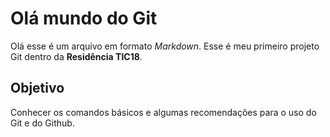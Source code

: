 # Olá mundo do Git
Olá esse é um arquivo em formato *Markdown*.
Esse é meu primeiro projeto Git dentro da **Residência
TIC18**.

## Objetivo
Conhecer os comandos básicos e algumas recomendações
para o uso do Git e do Github.
